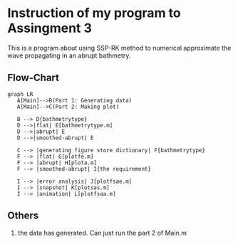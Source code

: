 # Instruction of my program to Assingment 3
This is a program about using SSP-RK method to numerical approximate the wave propagating in an abrupt bathmetry.
## Flow-Chart
```mermaid
graph LR
   A[Main]-->B(Part 1: Generating data)
   A[Main]-->C(Part 2: Making plot)
   
   B --> D{bathmetrytype}
   D -->|flat| E[bathmetrytype.m]
   D -->|abrupt| E
   D -->|smoothed-abrupt| E

   C --> |generating figure store dictionary| F{bathmetrytype}
   F --> |flat| G[plotfe.m]
   F --> |abrupt| H[plota.m]
   F --> |smoothed-abrupt| I{the requirement}

   I --> |error analysis| J[plotfsae.m]
   I --> |snapshot| K[plotsas.m]
   I --> |animation| L[plotfsaa.m]

```
## Others
1. the data has generated. Can just run the part 2 of Main.m


